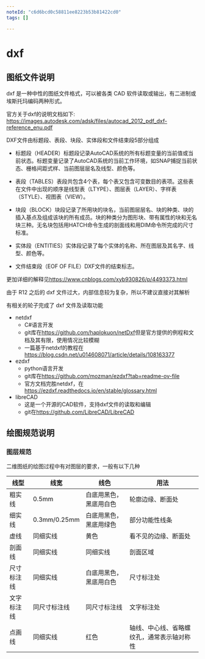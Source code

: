 ```yaml
---
noteId: "c6d6bcd0c58811ee8223b53b81422cd0"
tags: []

---
```


# dxf

## 图纸文件说明

dxf 是一种中性的图纸文件格式，可以被各类 CAD 软件读取或输出，有二进制或埃斯托玛编码两种形式。

官方关于dxf的说明文档如下:
<https://images.autodesk.com/adsk/files/autocad_2012_pdf_dxf-reference_enu.pdf>

DXF文件由标题段、表段、块段、实体段和文件结束段5部分组成

* 标题段（HEADER）标题段记录AutoCAD系统的所有标题变量的当前值或当前状态。标题变量记录了AutoCAD系统的当前工作环境，如SNAP捕捉当前状态、栅格间距式样、当前图层层名及线型、颜色等。

* 表段（TABLES）表段共包含4个表，每个表又包含可变数目的表项。这些表在文件中出现的顺序是线型表（LTYPE）、图层表（LAYER）、字样表（STYLE）、视图表（VIEW）。

* 块段（BLOCK）块段记录了所用块的块名，当前图层层名、块的种类、块的插入基点及组成该块的所有成员。块的种类分为图形块、带有属性的块和无名块三种。无名块包括用HATCH命令生成的剖面线和用DIM命令所完成的尺寸标准。

* 实体段（ENTITIES）实体段记录了每个实体的名称、所在图层及其名字、线型、颜色等。

* 文件结束段（EOF OF FILE）DXF文件的结束标志。

更加详细的解释见<https://www.cnblogs.com/xyb930826/p/4493373.html>

由于 R12 之后的 dxf 文件过大，内部信息较为复杂，所以不建议直接对其解析

有相关的轮子完成了 dxf 文件及读取功能

* netdxf
  * C#语言开发
  * git库在<https://github.com/haplokuon/netDxf>但是官方提供的例程和文档及其有限，使用情况比较模糊
  * 一篇基于netdxf的教程在<https://blog.csdn.net/u014608071/article/details/108163377>
* ezdxf
  * python语言开发
  * git库在<https://github.com/mozman/ezdxf?tab=readme-ov-file>
  * 官方文档完胜netdxf，在<https://ezdxf.readthedocs.io/en/stable/glossary.html>
* libreCAD
  * 这是一个开源的CAD软件，支持dxf文件的读取和编辑
  * git在<https://github.com/LibreCAD/LibreCAD>

## 绘图规范说明

### 图层规范

二维图纸的绘图过程中有对图层的要求，一般有以下几种

| 线型     | 线宽    | 线色     | 用法     |
|----------|---------|---------|----------|
| 粗实线   | 0.5mm   | 白底用黑色，黑底用白色 |轮廓边缘、断面处|
| 细实线   | 0.3mm/0.25mm | 白底用黑色，黑底用绿色 |部分功能性线条|
| 虚线     | 同细实线 | 黄色      |看不见的边缘、断面处|
| 剖面线   | 同细实线 | 同细实线 |剖面区域|
| 尺寸标注线 | 同细实线 | 白底用黑色，黑底用白色 |尺寸标注处|
| 文字标注线 | 同尺寸标注线 | 同尺寸标注线     |文字标注处|
| 点画线   | 同细实线 | 红色       |轴线、中心线、省略螺纹孔，通常表示轴对称性|
